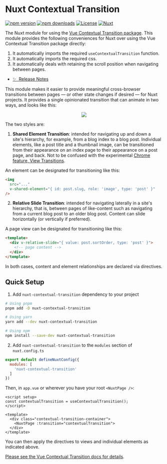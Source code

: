 # Nuxt Contextual Transition

[![npm version][npm-version-src]][npm-version-href]
[![npm downloads][npm-downloads-src]][npm-downloads-href]
[![License][license-src]][license-href]
[![Nuxt][nuxt-src]][nuxt-href]

The Nuxt module for using the [Vue Contextual Transition package](https://github.com/beepy/vue-contextual-transition). This module provides the following conveniences for Nuxt over using the Vue Contextual Transition package directly:

1. It automatically imports the required `useContextualTransition` function.
2. It automatically imports the required css. 
3. It automatically deals with retaining the scroll position when navigating between pages.

- [✨ &nbsp;Release Notes](/CHANGELOG.md)
<!-- - [🏀 Online playground](https://stackblitz.com/github/beepy/nuxt-contextual-transition?file=playground%2Fapp.vue) -->
<!-- - [📖 &nbsp;Documentation](https://example.com) -->

This module makes it easier to provide meaningful cross-browser transitions between pages — or other state changes if desired — for Nuxt projects. It provides a single opinionated transition that can animate in two ways, and looks like this:

<p align="center">
  <img src="https://beepy.github.io/vue-contextual-transition/demo.gif" />
</p>

The two styles are:

1. **Shared Element Transition**: intended for navigating up and down a site's hierarchy, for example, from a blog index to a blog post. Individual elements, like a post title and a thumbnail image, can be transitioned from their appearance on an index page to their appearance on a post page, and back. Not to be confused with the experimental [Chrome feature, View Transitions](https://developer.chrome.com/docs/web-platform/view-transitions/).

  An element can be designated for transitioning like this:

  ```html
  <img
    src="..."
    v-shared-element="{ id: post.slug, role: 'image', type: 'post' }"
  />
  ```

2. **Relative Slide Transition**: intended for navigating laterally in a site's hierarchy, that is, between pages of like-content such as navigating from a current blog post to an older blog post. Content can slide horizontally (or vertically if preferred).

  A page view can be designated for transitioning like this:

  ```html
  <template>
    <div v-relative-slide="{ value: post.sortOrder, type: 'post' }">
      <!-- page content -->
    </div>
  </template>
  ```

In both cases, content and element relationships are declared via directives.

## Quick Setup

1. Add `nuxt-contextual-transition` dependency to your project

```bash
# Using pnpm
pnpm add -D nuxt-contextual-transition

# Using yarn
yarn add --dev nuxt-contextual-transition

# Using npm
npm install --save-dev nuxt-contextual-transition
```

2. Add `nuxt-contextual-transition` to the `modules` section of `nuxt.config.ts`

```js
export default defineNuxtConfig({
  modules: [
    'nuxt-contextual-transition'
  ]
})
```

Then, in `app.vue` or wherever you have your root `<NuxtPage />`:

```vue
<script setup>
const contextualTransition = useContextualTransition();
</script>

<template>
  <div class="contextual-transition-container">
    <NuxtPage :transition="contextualTransition">
  </div>
</template>
```

You can then apply the directives to views and individual elements as indicated above.

[Please see the Vue Contextual Transition docs for details](https://beepy.github.io/vue-contextual-transition/).

<!-- Badges -->
[npm-version-src]: https://img.shields.io/npm/v/nuxt-contextual-transition/latest.svg?style=flat&colorA=18181B&colorB=28CF8D
[npm-version-href]: https://npmjs.com/package/nuxt-contextual-transition

[npm-downloads-src]: https://img.shields.io/npm/dm/nuxt-contextual-transition.svg?style=flat&colorA=18181B&colorB=28CF8D
[npm-downloads-href]: https://npmjs.com/package/nuxt-contextual-transition

[license-src]: https://img.shields.io/npm/l/nuxt-contextual-transition.svg?style=flat&colorA=18181B&colorB=28CF8D
[license-href]: https://npmjs.com/package/nuxt-contextual-transition

[nuxt-src]: https://img.shields.io/badge/Nuxt-18181B?logo=nuxt.js
[nuxt-href]: https://nuxt.com

